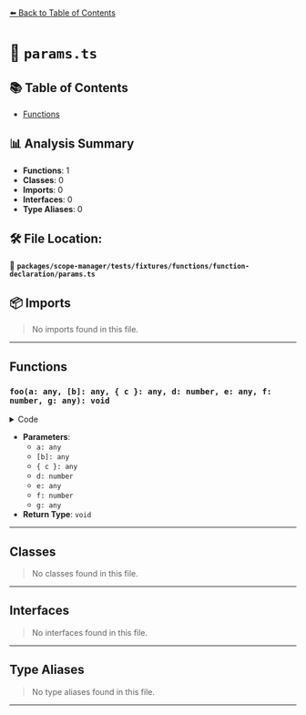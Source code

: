 [⬅️ Back to Table of Contents](../../../../../../index.md)

# 📄 `params.ts`

## 📚 Table of Contents

- [Functions](#functions)

## 📊 Analysis Summary

- **Functions**: 1
- **Classes**: 0
- **Imports**: 0
- **Interfaces**: 0
- **Type Aliases**: 0

## 🛠️ File Location:
📂 **`packages/scope-manager/tests/fixtures/functions/function-declaration/params.ts`**

## 📦 Imports

> No imports found in this file.


---

## Functions

### `foo(a: any, [b]: any, { c }: any, d: number, e: any, f: number, g: any): void`

<details><summary>Code</summary>

```ts
function foo(a, [b], { c }, d = 1, e = a, f = outer, g) {
  a;
}
```
</details>

- **Parameters**:
  - `a: any`
  - `[b]: any`
  - `{ c }: any`
  - `d: number`
  - `e: any`
  - `f: number`
  - `g: any`
- **Return Type**: `void`

---

## Classes

> No classes found in this file.


---

## Interfaces

> No interfaces found in this file.


---

## Type Aliases

> No type aliases found in this file.


---